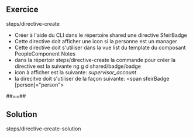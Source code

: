 <!-- .slide: class="sfeir-bg-pink exercice" -->
## Exercice
<span class="center bold">steps/directive-create</span>
<br>
- Créer à l'aide du CLI dans le répertoire shared une directive SfeirBadge
- Cette directive doit afficher une icon si la personne est un manager
- Cette directive doit s'utiliser dans la vue list du template du composant PeopleComponent
Notes
- dans la répertoir steps/directive-create la commande pour créer la directive est la suivante ng g d shared/badge/badge
- icon à afficher est la suivante: <i class="material-icons">supervisor_account</i>
- la direcitve doit s'utiliser de la façon suivante: <span sfeirBadge [person]="person"></span>

##==##
 
<!-- .slide: class="sfeir-bg-blue exercice" -->
## Solution
<span class="full-center bold">steps/directive-create-solution</span>
